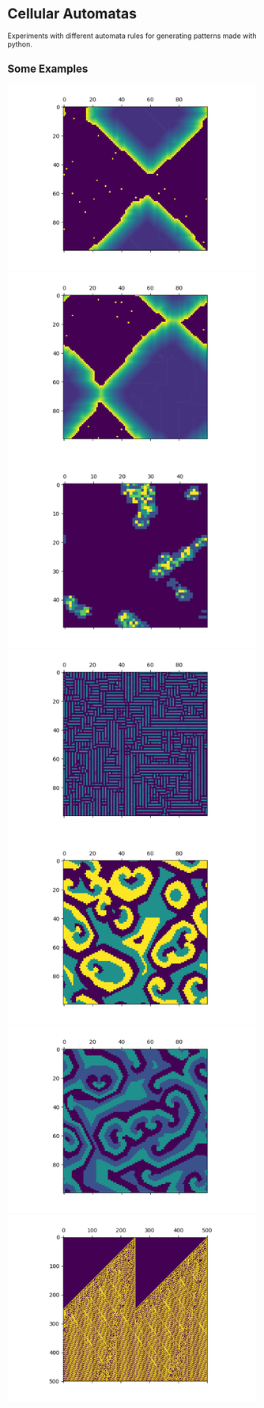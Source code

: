 # Cellular Automatas
Experiments with different automata rules for generating patterns made with python.

## Some Examples
![alt text][example1]
![alt text][example2]
![alt text][example3]
![alt text][example4]
![alt text][example5]
![alt text][example6]
![alt text][example7]

[example1]: MEDIA/Figure_1-1.png "Example 1"
[example2]: MEDIA/Figure_1-2.png "Example 2"
[example3]: MEDIA/Figure_1-8.png "Example 3"
[example4]: MEDIA/Figure_1-4.png "Example 4"
[example5]: MEDIA/Figure_1-5.png "Example 5"
[example6]: MEDIA/rock_scissors_paper.png "Example 6"
[example7]: MEDIA/Figure_1-7.png "Example 7"
